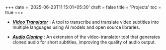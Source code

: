 +++
date = '2025-06-23T11:15:01+05:30'
draft = false
title = 'Projects'
toc = true
+++
* [***Video Translator***](/projects/video-translator)
    : A tool to transcribe and translate video subtitles into multiple languages using AI models and open source libraries.

* [***Audio Cloning***](/projects/audio-cloning)
    : An extension of the video-translator tool that generates cloned audio for short subtitles, improving the quality of audio output.
